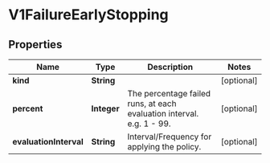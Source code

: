 
# V1FailureEarlyStopping

## Properties
Name | Type | Description | Notes
------------ | ------------- | ------------- | -------------
**kind** | **String** |  |  [optional]
**percent** | **Integer** | The percentage failed runs, at each evaluation interval. e.g. 1 - 99. |  [optional]
**evaluationInterval** | **String** | Interval/Frequency for applying the policy. |  [optional]



